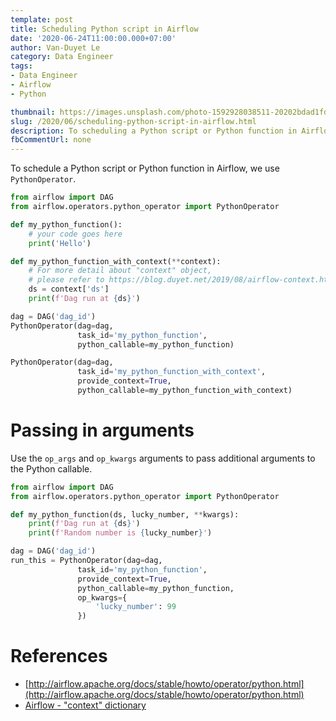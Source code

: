 ```yaml
---
template: post
title: Scheduling Python script in Airflow
date: '2020-06-24T11:00:00.000+07:00'
author: Van-Duyet Le
category: Data Engineer
tags:
- Data Engineer
- Airflow
- Python

thumbnail: https://images.unsplash.com/photo-1592928038511-20202bdad1fd?ixlib=rb-1.2.1&ixid=eyJhcHBfaWQiOjEyMDd9&auto=format&fit=crop&w=1650&q=80
slug: /2020/06/scheduling-python-script-in-airflow.html
description: To scheduling a Python script or Python function in Airflow, we use `PythonOperator`.
fbCommentUrl: none
---
```


To schedule a Python script or Python function in Airflow, we use `PythonOperator`.

```python
from airflow import DAG
from airflow.operators.python_operator import PythonOperator

def my_python_function():
    # your code goes here
    print('Hello')

def my_python_function_with_context(**context):
    # For more detail about "context" object, 
    # please refer to https://blog.duyet.net/2019/08/airflow-context.html
    ds = context['ds']
    print(f'Dag run at {ds}')

dag = DAG('dag_id')
PythonOperator(dag=dag,
               task_id='my_python_function',
               python_callable=my_python_function)

PythonOperator(dag=dag,
               task_id='my_python_function_with_context',
               provide_context=True,
               python_callable=my_python_function_with_context)
```

# Passing in arguments

Use the `op_args` and `op_kwargs` arguments to pass additional arguments to the Python callable.

```python
from airflow import DAG
from airflow.operators.python_operator import PythonOperator

def my_python_function(ds, lucky_number, **kwargs):
    print(f'Dag run at {ds}')
    print(f'Random number is {lucky_number}')

dag = DAG('dag_id')
run_this = PythonOperator(dag=dag,
               task_id='my_python_function',
               provide_context=True,
               python_callable=my_python_function,
               op_kwargs={
                   'lucky_number': 99
               })
```

# References

- [http://airflow.apache.org/docs/stable/howto/operator/python.html](http://airflow.apache.org/docs/stable/howto/operator/python.html)
- [Airflow - "context" dictionary](https://blog.duyet.net/2019/08/airflow-context.html)